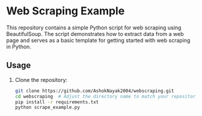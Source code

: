 # Web Scraping Example
This repository contains a simple Python script for web scraping using BeautifulSoup. The script demonstrates how to extract data from a web page and serves as a basic template for getting started with web scraping in Python.

## Usage

1. Clone the repository:

   ```bash
   git clone https://github.com/AshokNayak2004/webscraping.git
   cd webscraping  # Adjust the directory name to match your repository
   pip install -r requirements.txt
   python scrape_example.py
